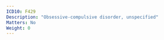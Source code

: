 ```yaml
---
ICD10: F429
Description: "Obsessive-compulsive disorder, unspecified"
Matters: No
Weight: 0
---
```

